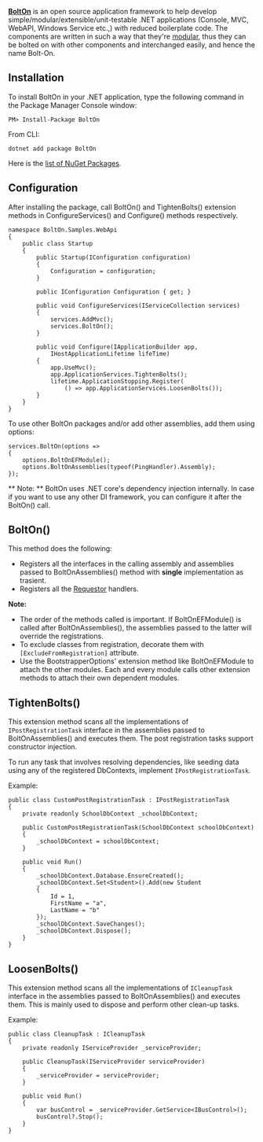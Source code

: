 [**BoltOn**](https://github.com/gokulm/BoltOn) is an open source application framework to help develop simple/modular/extensible/unit-testable .NET applications (Console, MVC, WebAPI, Windows Service etc.,) with reduced boilerplate code. The components are written in such a way that they're [modular](https://en.wikipedia.org/wiki/Modular_programming), thus they can be bolted on with other components and interchanged easily, and hence the name Bolt-On. 

Installation
------------
To install BoltOn in your .NET application, type the following command in the Package Manager Console window:

    PM> Install-Package BoltOn

From CLI:

    dotnet add package BoltOn

Here is the [list of NuGet Packages](https://www.nuget.org/packages?q=BoltOn). 

Configuration
-------------
After installing the package, call BoltOn() and TightenBolts() extension methods in ConfigureServices() and Configure() methods respectively. 

    namespace BoltOn.Samples.WebApi
    {
        public class Startup
        {
            public Startup(IConfiguration configuration)
            {
                Configuration = configuration;
            }

            public IConfiguration Configuration { get; }

            public void ConfigureServices(IServiceCollection services)
            {
                services.AddMvc();
                services.BoltOn();
            }

            public void Configure(IApplicationBuilder app,
                IHostApplicationLifetime lifeTime)
            {
                app.UseMvc();
                app.ApplicationServices.TightenBolts();
                lifetime.ApplicationStopping.Register(
                    () => app.ApplicationServices.LoosenBolts());
            }
        }
    }

To use other BoltOn packages and/or add other assemblies, add them using options:

    services.BoltOn(options =>
    {
        options.BoltOnEFModule();
        options.BoltOnAssemblies(typeof(PingHandler).Assembly);
    });

** Note: ** BoltOn uses .NET core's dependency injection internally. In case if you want to use any other DI framework, you can configure it after the BoltOn() call. 

BoltOn()
--------
This method does the following:

* Registers all the interfaces in the calling assembly and assemblies passed to BoltOnAssemblies() method with **single** implementation as trasient.
* Registers all the [Requestor](requestor) handlers.

**Note:** 

* The order of the methods called is important. If BoltOnEFModule() is called after BoltOnAssemblies(), the assemblies passed to the latter will override the registrations.
* To exclude classes from registration, decorate them with `[ExcludeFromRegistration]` attribute.
* Use the BootstrapperOptions' extension method like BoltOnEFModule to attach the other modules. Each and every module calls other extension methods to attach their own dependent modules. 

TightenBolts()
--------------
This extension method scans all the implementations of `IPostRegistrationTask` interface in the assemblies passed to BoltOnAssemblies() and executes them. The post registration tasks support constructor injection.

To run any task that involves resolving dependencies, like seeding data using any of the registered DbContexts, implement `IPostRegistrationTask`. 

Example:

    public class CustomPostRegistrationTask : IPostRegistrationTask
    {
        private readonly SchoolDbContext _schoolDbContext;

        public CustomPostRegistrationTask(SchoolDbContext schoolDbContext)
        {
            _schoolDbContext = schoolDbContext;
        }

        public void Run()
        {
            _schoolDbContext.Database.EnsureCreated();
            _schoolDbContext.Set<Student>().Add(new Student
            {
                Id = 1,
                FirstName = "a",
                LastName = "b"
            });
            _schoolDbContext.SaveChanges();
            _schoolDbContext.Dispose();
        }
    }

LoosenBolts()
-------------
This extension method scans all the implementations of `ICleanupTask` interface in the assemblies passed to BoltOnAssemblies() and executes them. This is mainly used to dispose and perform other clean-up tasks.

Example:

    public class CleanupTask : ICleanupTask
    {
        private readonly IServiceProvider _serviceProvider;

		public CleanupTask(IServiceProvider serviceProvider)
        {
            _serviceProvider = serviceProvider;
		}

        public void Run()
        {
            var busControl = _serviceProvider.GetService<IBusControl>();
            busControl?.Stop();
        }
    }